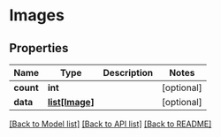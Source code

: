 # Images

## Properties
Name | Type | Description | Notes
------------ | ------------- | ------------- | -------------
**count** | **int** |  | [optional] 
**data** | [**list[Image]**](Image.md) |  | [optional] 

[[Back to Model list]](../README.md#documentation-for-models) [[Back to API list]](../README.md#documentation-for-api-endpoints) [[Back to README]](../README.md)

